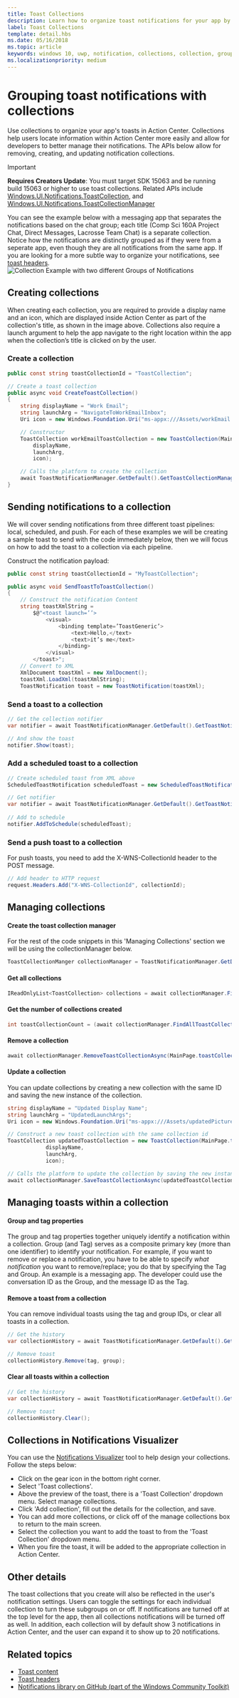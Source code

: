 ```yaml
---
title: Toast Collections
description: Learn how to organize toast notifications for your app by creating, updating, or removing notification collections in Action Center.
label: Toast Collections
template: detail.hbs
ms.date: 05/16/2018
ms.topic: article
keywords: windows 10, uwp, notification, collections, collection, group notifications, grouping notifications, group, organize, Action Center, toast
ms.localizationpriority: medium
---
```

# Grouping toast notifications with collections
Use collections to organize your app's toasts in Action Center. Collections help users locate information within Action Center more easily and allow for developers to better manage their notifications.  The APIs below allow for removing, creating, and updating notification collections.

> [!IMPORTANT]
> **Requires Creators Update**: You must target SDK 15063 and be running build 15063 or higher to use toast collections. Related APIs include [Windows.UI.Notifications.ToastCollection](/uwp/api/windows.ui.notifications.toastcollection), and [Windows.UI.Notifications.ToastCollectionManager](/uwp/api/windows.ui.notifications.toastcollectionmanager)

You can see the example below with a messaging app that separates the notifications based on the chat group; each title (Comp Sci 160A Project Chat, Direct Messages, Lacrosse Team Chat) is a separate collection.  Notice how the notifications are distinctly grouped as if they were from a seperate app, even though they are all notifications from the same app.  If you are looking for a more subtle way to organize your notifications, see [toast headers](toast-headers.md).  
![Collection Example with two different Groups of Notifications](images/toast-collection-example.png)

## Creating collections
When creating each collection, you are required to provide a display name and an icon, which are displayed inside Action Center as part of the collection's title, as shown in the image above. Collections also require a launch argument to help the app navigate to the right location within the app when the collection’s title is clicked on by the user.  

### Create a collection

``` csharp 
public const string toastCollectionId = "ToastCollection";

// Create a toast collection
public async void CreateToastCollection()
{
	string displayName = "Work Email"; 
	string launchArg = "NavigateToWorkEmailInbox"; 
	Uri icon = new Windows.Foundation.Uri("ms-appx:///Assets/workEmail.png");

	// Constructor
	ToastCollection workEmailToastCollection = new ToastCollection(MainPage.toastCollectionId, 
		displayName,
 		launchArg, 
		icon);

	// Calls the platform to create the collection
	await ToastNotificationManager.GetDefault().GetToastCollectionManager().SaveToastCollectionAsync(workEmailToastCollection);  								
}
```

## Sending notifications to a collection
We will cover sending notifications from three different toast pipelines: local, scheduled, and push.  For each of these examples we will be creating a sample toast to send with the code immediately below, then we will focus on how to add the toast to a collection via each pipeline.

Construct the notification payload:

``` csharp
public const string toastCollectionId = "MyToastCollection";

public async void SendToastToToastCollection()
{
	// Construct the notification Content
	string toastXmlString = 
		$@"<toast launch=’’>
			<visual>
				<binding template=’ToastGeneric’>
					<text>Hello,</text>
					<text>it’s me</text>
				</binding>
			</visual>
		</toast>";
	// Convert to XML
	XmlDocument toastXml = new XmlDocment();
	toastXml.LoadXml(toastXmlString);
	ToastNotification toast = new ToastNotification(toastXml);
```

### Send a toast to a collection

```csharp
// Get the collection notifier
var notifier = await ToastNotificationManager.GetDefault().GetToastNotifierForToastCollectionIdAsync(MainPage.toastCollectionId);

// And show the toast
notifier.Show(toast);
```

### Add a scheduled toast to a collection

``` csharp
// Create scheduled toast from XML above
ScheduledToastNotification scheduledToast = new ScheduledToastNotification(toastXml, DateTimeOffset.Now.AddSeconds(10));

// Get notifier
var notifier = await ToastNotificationManager.GetDefault().GetToastNotifierForToastCollectionIdAsync(MainPage.toastCollectionId);
    
// Add to schedule
notifier.AddToSchedule(scheduledToast);
```

### Send a push toast to a collection
For push toasts, you need to add the X-WNS-CollectionId header to the POST message.
```csharp
// Add header to HTTP request
request.Headers.Add("X-WNS-CollectionId", collectionId); 

```

## Managing collections
#### Create the toast collection manager
For the rest of the code snippets in this 'Managing Collections' section we will be using the collectionManager below.
```csharp
ToastCollectionManger collectionManager = ToastNotificationManager.GetDefault().GetToastCollectionManager();
```

#### Get all collections

``` csharp
IReadOnlyList<ToastCollection> collections = await collectionManager.FindAllToastCollectionsAsync();
``` 

#### Get the number of collections created

``` csharp
int toastCollectionCount = (await collectionManager.FindAllToastCollectionsAsync()).Count;
```

#### Remove a collection

``` csharp
await collectionManager.RemoveToastCollectionAsync(MainPage.toastCollectionId);
```

#### Update a collection
You can update collections by creating a new collection with the same ID and saving the new instance of the collection.
``` csharp
string displayName = "Updated Display Name"; 
string launchArg = "UpdatedLaunchArgs"; 
Uri icon = new Windows.Foundation.Uri("ms-appx:///Assets/updatedPicture.png");

// Construct a new toast collection with the same collection id
ToastCollection updatedToastCollection = new ToastCollection(MainPage.toastCollectionId, 
 			displayName,
 			launchArg, 
 			icon);

// Calls the platform to update the collection by saving the new instance
await collectionManager.SaveToastCollectionAsync(updatedToastCollection);  								
```
## Managing toasts within a collection
#### Group and tag properties
The group and tag properties together uniquely identify a notification within a collection.  Group (and Tag) serves as a composite primary key (more than one identifier) to identify your notification. For example, if you want to remove or replace a notification, you have to be able to specify *what notification* you want to remove/replace; you do that by specifying the Tag and Group. An example is a messaging app.  The developer could use the conversation ID as the Group, and the message ID as the Tag.

#### Remove a toast from a collection
You can remove individual toasts using the tag and group IDs, or clear all toasts in a collection.
``` csharp
// Get the history
var collectionHistory = await ToastNotificationManager.GetDefault().GetHistoryForToastCollectionAsync(MainPage.toastCollectionId);

// Remove toast
collectionHistory.Remove(tag, group); 
```

#### Clear all toasts within a collection
``` csharp
// Get the history
var collectionHistory = await ToastNotificationManager.GetDefault().GetHistoryForToastCollectionAsync(MainPage.toastCollectionId);

// Remove toast
collectionHistory.Clear();
```


## Collections in Notifications Visualizer
You can use the [Notifications Visualizer](notifications-visualizer.md) tool to help design your collections. Follow the steps below:

* Click on the gear icon in the bottom right corner. 
* Select 'Toast collections'.
* Above the preview of the toast, there is a 'Toast Collection' dropdown menu. Select manage collections.
* Click 'Add collection', fill out the details for the collection, and save.
* You can add more collections, or click off of the manage collections box to return to the main screen.
* Select the collection you want to add the toast to from the 'Toast Collection' dropdown menu.
* When you fire the toast, it will be added to the appropriate collection in Action Center.


## Other details
The toast collections that you create will also be reflected in the user's notification settings.  Users can toggle the settings for each individual collection to turn these subgroups on or off.  If notifications are turned off at the top level for the app, then all collections notifications will be turned off as well.  In addition, each collection will by default show 3 notifications in Action Center, and the user can expand it to show up to 20 notifications.

## Related topics

* [Toast content](adaptive-interactive-toasts.md)
* [Toast headers](toast-headers.md)
* [Notifications library on GitHub (part of the Windows Community Toolkit)](https://github.com/windows-toolkit/WindowsCommunityToolkit/tree/master/Microsoft.Toolkit.Uwp.Notifications)